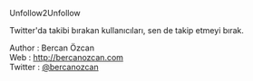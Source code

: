 Unfollow2Unfollow

Twitter'da takibi bırakan kullanıcıları, sen de takip etmeyi bırak.

Author : Bercan Özcan<br />
Web : http://bercanozcan.com<br />
Twitter : <a href="http://twitter.com/bercanozcan" target="_blank">@bercanozcan</a> 

